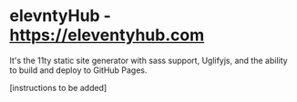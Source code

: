 # elevntyHub - https://eleventyhub.com

It's the 11ty static site generator with sass support, Uglifyjs, and the ability to build and deploy to GitHub Pages.

[instructions to be added]

